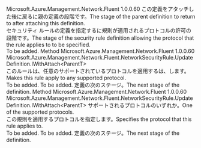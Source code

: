 <Type Name="IWithProtocol&lt;ParentT&gt;" FullName="Microsoft.Azure.Management.Network.Fluent.NetworkSecurityRule.UpdateDefinition.IWithProtocol&lt;ParentT&gt;">
  <TypeSignature Language="C#" Value="public interface IWithProtocol&lt;ParentT&gt;" />
  <TypeSignature Language="ILAsm" Value=".class public interface auto ansi abstract IWithProtocol`1&lt;ParentT&gt;" />
  <TypeSignature Language="DocId" Value="T:Microsoft.Azure.Management.Network.Fluent.NetworkSecurityRule.UpdateDefinition.IWithProtocol`1" />
  <TypeSignature Language="VB.NET" Value="Public Interface IWithProtocol(Of ParentT)" />
  <TypeSignature Language="F#" Value="type IWithProtocol&lt;'ParentT&gt; = interface" />
  <AssemblyInfo>
    <AssemblyName>Microsoft.Azure.Management.Network.Fluent</AssemblyName>
    <AssemblyVersion>1.0.0.60</AssemblyVersion>
  </AssemblyInfo>
  <TypeParameters>
    <TypeParameter Name="ParentT" />
  </TypeParameters>
  <Interfaces />
  <Docs>
    <typeparam name="ParentT"><span data-ttu-id="37087-101">この定義をアタッチした後に戻るに親の定義の段階です。</span><span class="sxs-lookup"><span data-stu-id="37087-101">The stage of the parent definition to return to after attaching this definition.</span></span></typeparam>
    <summary>
            <span data-ttu-id="37087-102">セキュリティ ルールの定義を指定するに規則が適用されるプロトコルの許可の段階です。</span><span class="sxs-lookup"><span data-stu-id="37087-102">The stage of the security rule definition allowing the protocol that the rule applies to to be specified.</span></span>
            </summary>
    <remarks>To be added.</remarks>
  </Docs>
  <Members>
    <Member MemberName="WithAnyProtocol">
      <MemberSignature Language="C#" Value="public Microsoft.Azure.Management.Network.Fluent.NetworkSecurityRule.UpdateDefinition.IWithAttach&lt;ParentT&gt; WithAnyProtocol ();" />
      <MemberSignature Language="ILAsm" Value=".method public hidebysig newslot virtual instance class Microsoft.Azure.Management.Network.Fluent.NetworkSecurityRule.UpdateDefinition.IWithAttach`1&lt;!ParentT&gt; WithAnyProtocol() cil managed" />
      <MemberSignature Language="DocId" Value="M:Microsoft.Azure.Management.Network.Fluent.NetworkSecurityRule.UpdateDefinition.IWithProtocol`1.WithAnyProtocol" />
      <MemberSignature Language="VB.NET" Value="Public Function WithAnyProtocol () As IWithAttach(Of ParentT)" />
      <MemberSignature Language="F#" Value="abstract member WithAnyProtocol : unit -&gt; Microsoft.Azure.Management.Network.Fluent.NetworkSecurityRule.UpdateDefinition.IWithAttach&lt;'ParentT&gt;" Usage="iWithProtocol.WithAnyProtocol " />
      <MemberType>Method</MemberType>
      <AssemblyInfo>
        <AssemblyName>Microsoft.Azure.Management.Network.Fluent</AssemblyName>
        <AssemblyVersion>1.0.0.60</AssemblyVersion>
      </AssemblyInfo>
      <ReturnValue>
        <ReturnType>Microsoft.Azure.Management.Network.Fluent.NetworkSecurityRule.UpdateDefinition.IWithAttach&lt;ParentT&gt;</ReturnType>
      </ReturnValue>
      <Parameters />
      <Docs>
        <summary>
            <span data-ttu-id="37087-103">このルールは、任意のサポートされているプロトコルを適用するは、します。</span><span class="sxs-lookup"><span data-stu-id="37087-103">Makes this rule apply to any supported protocol.</span></span>
            </summary>
        <returns>To be added.</returns>
        <remarks>To be added.</remarks>
        <return><span data-ttu-id="37087-104">定義の次のステージ。</span><span class="sxs-lookup"><span data-stu-id="37087-104">The next stage of the definition.</span></span></return>
      </Docs>
    </Member>
    <Member MemberName="WithProtocol">
      <MemberSignature Language="C#" Value="public Microsoft.Azure.Management.Network.Fluent.NetworkSecurityRule.UpdateDefinition.IWithAttach&lt;ParentT&gt; WithProtocol (string protocol);" />
      <MemberSignature Language="ILAsm" Value=".method public hidebysig newslot virtual instance class Microsoft.Azure.Management.Network.Fluent.NetworkSecurityRule.UpdateDefinition.IWithAttach`1&lt;!ParentT&gt; WithProtocol(string protocol) cil managed" />
      <MemberSignature Language="DocId" Value="M:Microsoft.Azure.Management.Network.Fluent.NetworkSecurityRule.UpdateDefinition.IWithProtocol`1.WithProtocol(System.String)" />
      <MemberSignature Language="VB.NET" Value="Public Function WithProtocol (protocol As String) As IWithAttach(Of ParentT)" />
      <MemberSignature Language="F#" Value="abstract member WithProtocol : string -&gt; Microsoft.Azure.Management.Network.Fluent.NetworkSecurityRule.UpdateDefinition.IWithAttach&lt;'ParentT&gt;" Usage="iWithProtocol.WithProtocol protocol" />
      <MemberType>Method</MemberType>
      <AssemblyInfo>
        <AssemblyName>Microsoft.Azure.Management.Network.Fluent</AssemblyName>
        <AssemblyVersion>1.0.0.60</AssemblyVersion>
      </AssemblyInfo>
      <ReturnValue>
        <ReturnType>Microsoft.Azure.Management.Network.Fluent.NetworkSecurityRule.UpdateDefinition.IWithAttach&lt;ParentT&gt;</ReturnType>
      </ReturnValue>
      <Parameters>
        <Parameter Name="protocol" Type="System.String" />
      </Parameters>
      <Docs>
        <param name="protocol"><span data-ttu-id="37087-105">サポートされるプロトコルのいずれか。</span><span class="sxs-lookup"><span data-stu-id="37087-105">One of the supported protocols.</span></span></param>
        <summary>
            <span data-ttu-id="37087-106">この規則を適用するプロトコルを指定します。</span><span class="sxs-lookup"><span data-stu-id="37087-106">Specifies the protocol that this rule applies to.</span></span>
            </summary>
        <returns>To be added.</returns>
        <remarks>To be added.</remarks>
        <return><span data-ttu-id="37087-107">定義の次のステージ。</span><span class="sxs-lookup"><span data-stu-id="37087-107">The next stage of the definition.</span></span></return>
      </Docs>
    </Member>
  </Members>
</Type>